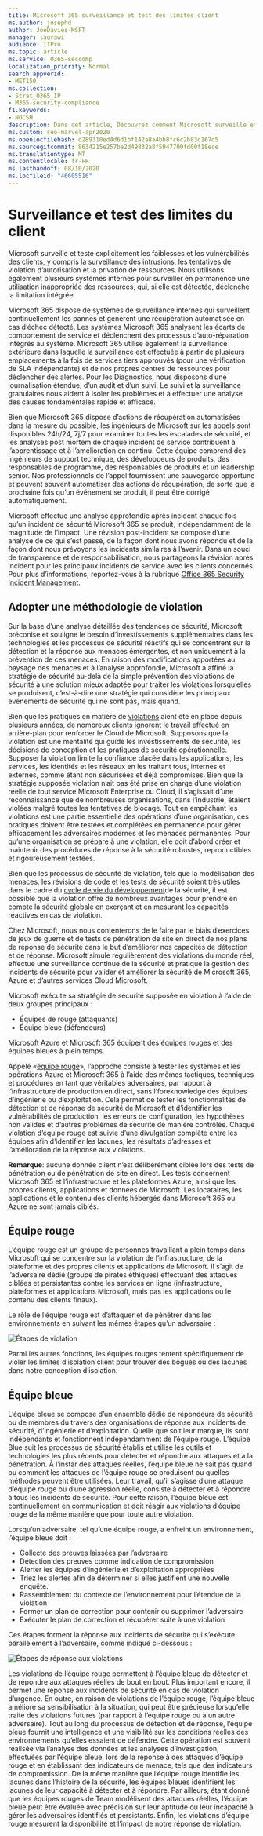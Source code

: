 ```yaml
---
title: Microsoft 365 surveillance et test des limites client
ms.author: josephd
author: JoeDavies-MSFT
manager: laurawi
audience: ITPro
ms.topic: article
ms.service: O365-seccomp
localization_priority: Normal
search.appverid:
- MET150
ms.collection:
- Strat_O365_IP
- M365-security-compliance
f1.keywords:
- NOCSH
description: Dans cet article, Découvrez comment Microsoft surveille et teste en continu les frontières des clients pour Microsoft 365.
ms.custom: seo-marvel-apr2020
ms.openlocfilehash: d289310ed4d6d1bf142a8a4bb8fc6c2b83c167d5
ms.sourcegitcommit: 8634215e257ba2d49832a8f5947700fd00f18ece
ms.translationtype: MT
ms.contentlocale: fr-FR
ms.lasthandoff: 08/10/2020
ms.locfileid: "46605516"
---
```

# <a name="monitoring-and-testing-tenant-boundaries"></a>Surveillance et test des limites du client

Microsoft surveille et teste explicitement les faiblesses et les vulnérabilités des clients, y compris la surveillance des intrusions, les tentatives de violation d’autorisation et la privation de ressources. Nous utilisons également plusieurs systèmes internes pour surveiller en permanence une utilisation inappropriée des ressources, qui, si elle est détectée, déclenche la limitation intégrée.

Microsoft 365 dispose de systèmes de surveillance internes qui surveillent continuellement les pannes et génèrent une récupération automatisée en cas d’échec détecté. Les systèmes Microsoft 365 analysent les écarts de comportement de service et déclenchent des processus d’auto-réparation intégrés au système. Microsoft 365 utilise également la surveillance extérieure dans laquelle la surveillance est effectuée à partir de plusieurs emplacements à la fois de services tiers approuvés (pour une vérification de SLA indépendante) et de nos propres centres de ressources pour déclencher des alertes. Pour les Diagnostics, nous disposons d’une journalisation étendue, d’un audit et d’un suivi. Le suivi et la surveillance granulaires nous aident à isoler les problèmes et à effectuer une analyse des causes fondamentales rapide et efficace.

Bien que Microsoft 365 dispose d’actions de récupération automatisées dans la mesure du possible, les ingénieurs de Microsoft sur les appels sont disponibles 24h/24, 7j/7 pour examiner toutes les escalades de sécurité, et les analyses post mortem de chaque incident de service contribuent à l’apprentissage et à l’amélioration en continu. Cette équipe comprend des ingénieurs de support technique, des développeurs de produits, des responsables de programme, des responsables de produits et un leadership senior. Nos professionnels de l’appel fournissent une sauvegarde opportune et peuvent souvent automatiser des actions de récupération, de sorte que la prochaine fois qu’un événement se produit, il peut être corrigé automatiquement.

Microsoft effectue une analyse approfondie après incident chaque fois qu’un incident de sécurité Microsoft 365 se produit, indépendamment de la magnitude de l’impact. Une révision post-incident se compose d’une analyse de ce qui s’est passé, de la façon dont nous avons répondu et de la façon dont nous prévoyons les incidents similaires à l’avenir. Dans un souci de transparence et de responsabilisation, nous partageons la révision après incident pour les principaux incidents de service avec les clients concernés. Pour plus d’informations, reportez-vous à la rubrique [Office 365 Security Incident Management](https://aka.ms/Office365SIM).

## <a name="assume-breach-methodology"></a>Adopter une méthodologie de violation

Sur la base d’une analyse détaillée des tendances de sécurité, Microsoft préconise et souligne le besoin d’investissements supplémentaires dans les technologies et les processus de sécurité réactifs qui se concentrent sur la détection et la réponse aux menaces émergentes, et non uniquement à la prévention de ces menaces. En raison des modifications apportées au paysage des menaces et à l’analyse approfondie, Microsoft a affiné la stratégie de sécurité au-delà de la simple prévention des violations de sécurité à une solution mieux adaptée pour traiter les violations lorsqu’elles se produisent, c’est-à-dire une stratégie qui considère les principaux événements de sécurité qui ne sont pas, mais quand.

Bien que les pratiques en matière de [violations](https://www.microsoft.com/TrustCenter/Security/default.aspx) aient été en place depuis plusieurs années, de nombreux clients ignorent le travail effectué en arrière-plan pour renforcer le Cloud de Microsoft. Supposons que la violation est une mentalité qui guide les investissements de sécurité, les décisions de conception et les pratiques de sécurité opérationnelle. Supposer la violation limite la confiance placée dans les applications, les services, les identités et les réseaux en les traitant tous, internes et externes, comme étant non sécurisées et déjà compromises. Bien que la stratégie supposée violation n’ait pas été prise en charge d’une violation réelle de tout service Microsoft Enterprise ou Cloud, il s’agissait d’une reconnaissance que de nombreuses organisations, dans l’industrie, étaient violées malgré toutes les tentatives de blocage. Tout en empêchant les violations est une partie essentielle des opérations d’une organisation, ces pratiques doivent être testées et complétées en permanence pour gérer efficacement les adversaires modernes et les menaces permanentes. Pour qu’une organisation se prépare à une violation, elle doit d’abord créer et maintenir des procédures de réponse à la sécurité robustes, reproductibles et rigoureusement testées.

Bien que les processus de sécurité de violation, tels que la modélisation des menaces, les révisions de code et les tests de sécurité soient très utiles dans le cadre du [cycle de vie du développement](https://www.microsoft.com/securityengineering/sdl/)de la sécurité, il est possible que la violation offre de nombreux avantages pour prendre en compte la sécurité globale en exerçant et en mesurant les capacités réactives en cas de violation.

Chez Microsoft, nous nous contenterons de le faire par le biais d’exercices de jeux de guerre et de tests de pénétration de site en direct de nos plans de réponse de sécurité dans le but d’améliorer nos capacités de détection et de réponse. Microsoft simule régulièrement des violations du monde réel, effectue une surveillance continue de la sécurité et pratique la gestion des incidents de sécurité pour valider et améliorer la sécurité de Microsoft 365, Azure et d’autres services Cloud Microsoft.

Microsoft exécute sa stratégie de sécurité supposée en violation à l’aide de deux groupes principaux :
- Équipes de rouge (attaquants)
- Équipe bleue (défendeurs)

Microsoft Azure et Microsoft 365 équipent des équipes rouges et des équipes bleues à plein temps.

Appelé «[équipe rouge](https://go.microsoft.com/fwlink/?linkid=518599)», l’approche consiste à tester les systèmes et les opérations Azure et Microsoft 365 à l’aide des mêmes tactiques, techniques et procédures en tant que véritables adversaires, par rapport à l’infrastructure de production en direct, sans l’foreknowledge des équipes d’ingénierie ou d’exploitation. Cela permet de tester les fonctionnalités de détection et de réponse de sécurité de Microsoft et d’identifier les vulnérabilités de production, les erreurs de configuration, les hypothèses non valides et d’autres problèmes de sécurité de manière contrôlée. Chaque violation d’équipe rouge est suivie d’une divulgation complète entre les équipes afin d’identifier les lacunes, les résultats d’adresses et l’amélioration de la réponse aux violations.

**Remarque**: aucune donnée client n’est délibérément ciblée lors des tests de pénétration ou de pénétration de site en direct. Les tests concernent Microsoft 365 et l’infrastructure et les plateformes Azure, ainsi que les propres clients, applications et données de Microsoft. Les locataires, les applications et le contenu des clients hébergés dans Microsoft 365 ou Azure ne sont jamais ciblés.

## <a name="red-teams"></a>Équipe rouge

L’équipe rouge est un groupe de personnes travaillant à plein temps dans Microsoft qui se concentre sur la violation de l’infrastructure, de la plateforme et des propres clients et applications de Microsoft. Il s’agit de l’adversaire dédié (groupe de pirates éthiques) effectuant des attaques ciblées et persistantes contre les services en ligne (infrastructure, plateformes et applications Microsoft, mais pas les applications ou le contenu des clients finaux).

Le rôle de l’équipe rouge est d’attaquer et de pénétrer dans les environnements en suivant les mêmes étapes qu’un adversaire :
 
![Étapes de violation](media/office-365-isolation-breach-stages.png)

Parmi les autres fonctions, les équipes rouges tentent spécifiquement de violer les limites d’isolation client pour trouver des bogues ou des lacunes dans notre conception d’isolation.

## <a name="blue-teams"></a>Équipe bleue

L’équipe bleue se compose d’un ensemble dédié de répondeurs de sécurité ou de membres du travers des organisations de réponse aux incidents de sécurité, d’ingénierie et d’exploitation. Quelle que soit leur marque, ils sont indépendants et fonctionnent indépendamment de l’équipe rouge. L’équipe Blue suit les processus de sécurité établis et utilise les outils et technologies les plus récents pour détecter et répondre aux attaques et à la pénétration. À l’instar des attaques réelles, l’équipe bleue ne sait pas quand ou comment les attaques de l’équipe rouge se produisent ou quelles méthodes peuvent être utilisées. Leur travail, qu’il s’agisse d’une attaque d’équipe rouge ou d’une agression réelle, consiste à détecter et à répondre à tous les incidents de sécurité. Pour cette raison, l’équipe bleue est continuellement en communication et doit réagir aux violations d’équipe rouge de la même manière que pour toute autre violation.

Lorsqu’un adversaire, tel qu’une équipe rouge, a enfreint un environnement, l’équipe bleue doit :

- Collecte des preuves laissées par l’adversaire
- Détection des preuves comme indication de compromission
- Alerter les équipes d’ingénierie et d’exploitation appropriées
- Triez les alertes afin de déterminer si elles justifient une nouvelle enquête.
- Rassemblement du contexte de l’environnement pour l’étendue de la violation
- Former un plan de correction pour contenir ou supprimer l’adversaire
- Exécuter le plan de correction et récupérer suite à une violation

Ces étapes forment la réponse aux incidents de sécurité qui s’exécute parallèlement à l’adversaire, comme indiqué ci-dessous :
 
![Étapes de réponse aux violations](media/office-365-isolation-breach-response-stages.png)

Les violations de l’équipe rouge permettent à l’équipe bleue de détecter et de répondre aux attaques réelles de bout en bout. Plus important encore, il permet une réponse aux incidents de sécurité en cas de violation d’urgence. En outre, en raison de violations de l’équipe rouge, l’équipe bleue améliore sa sensibilisation à la situation, qui peut être précieuse lorsqu’elle traite des violations futures (par rapport à l’équipe rouge ou à un autre adversaire). Tout au long du processus de détection et de réponse, l’équipe bleue fournit une intelligence et une visibilité sur les conditions réelles des environnements qu’elles essaient de défendre. Cette opération est souvent réalisée via l’analyse des données et les analyses d’investigation, effectuées par l’équipe bleue, lors de la réponse à des attaques d’équipe rouge et en établissant des indicateurs de menace, tels que des indicateurs de compromission. De la même manière que l’équipe rouge identifie les lacunes dans l’histoire de la sécurité, les équipes bleues identifient les lacunes de leur capacité à détecter et à répondre. Par ailleurs, étant donné que les équipes rouges de Team modélisent des attaques réelles, l’équipe bleue peut être évaluée avec précision sur leur aptitude ou leur incapacité à gérer les adversaires identifiés et persistants. Enfin, les violations d’équipe rouge mesurent la disponibilité et l’impact de notre réponse de violation.
